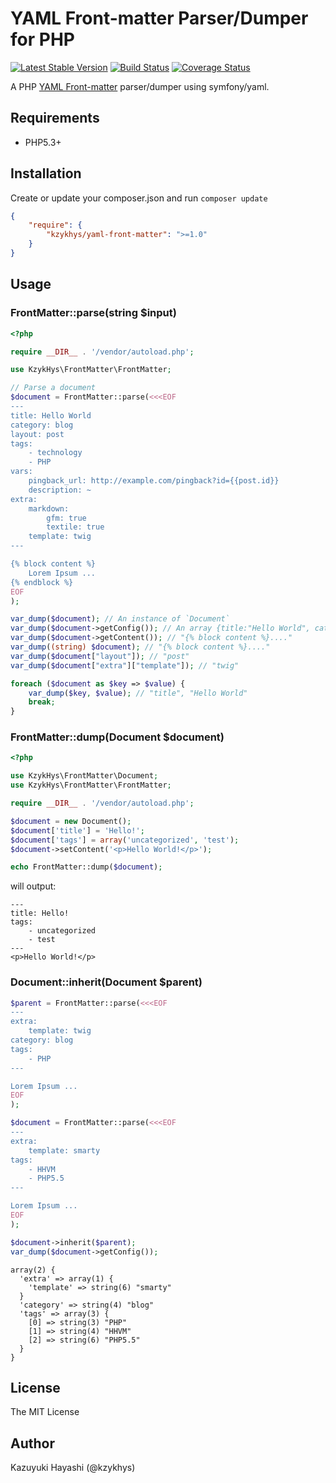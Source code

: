YAML Front-matter Parser/Dumper for PHP
=======================================

[![Latest Stable Version](https://poser.pugx.org/kzykhys/yaml-front-matter/v/stable.png)](https://packagist.org/packages/kzykhys/yaml-front-matter)
[![Build Status](https://travis-ci.org/kzykhys/YamlFrontMatter.png?branch=master)](https://travis-ci.org/kzykhys/YamlFrontMatter)
[![Coverage Status](https://coveralls.io/repos/kzykhys/YamlFrontMatter/badge.png)](https://coveralls.io/r/kzykhys/YamlFrontMatter)

A PHP [YAML Front-matter](http://jekyllrb.com/docs/frontmatter/) parser/dumper using symfony/yaml.

Requirements
------------

* PHP5.3+

Installation
------------

Create or update your composer.json and run `composer update`

``` json
{
    "require": {
        "kzykhys/yaml-front-matter": ">=1.0"
    }
}
```

Usage
-----

### FrontMatter::parse(string $input)

``` php
<?php

require __DIR__ . '/vendor/autoload.php';

use KzykHys\FrontMatter\FrontMatter;

// Parse a document
$document = FrontMatter::parse(<<<EOF
---
title: Hello World
category: blog
layout: post
tags:
    - technology
    - PHP
vars:
    pingback_url: http://example.com/pingback?id={{post.id}}
    description: ~
extra:
    markdown:
        gfm: true
        textile: true
    template: twig
---

{% block content %}
    Lorem Ipsum ...
{% endblock %}
EOF
);

var_dump($document); // An instance of `Document`
var_dump($document->getConfig()); // An array {title:"Hello World", category: "blog"....}
var_dump($document->getContent()); // "{% block content %}...."
var_dump((string) $document); // "{% block content %}...."
var_dump($document["layout"]); // "post"
var_dump($document["extra"]["template"]); // "twig"

foreach ($document as $key => $value) {
    var_dump($key, $value); // "title", "Hello World"
    break;
}
```

### FrontMatter::dump(Document $document)

``` php
<?php

use KzykHys\FrontMatter\Document;
use KzykHys\FrontMatter\FrontMatter;

require __DIR__ . '/vendor/autoload.php';

$document = new Document();
$document['title'] = 'Hello!';
$document['tags'] = array('uncategorized', 'test');
$document->setContent('<p>Hello World!</p>');

echo FrontMatter::dump($document);
```

will output:

```
---
title: Hello!
tags:
    - uncategorized
    - test
---
<p>Hello World!</p>
```

### Document::inherit(Document $parent)

``` php
$parent = FrontMatter::parse(<<<EOF
---
extra:
    template: twig
category: blog
tags:
    - PHP
---

Lorem Ipsum ...
EOF
);

$document = FrontMatter::parse(<<<EOF
---
extra:
    template: smarty
tags:
    - HHVM
    - PHP5.5
---

Lorem Ipsum ...
EOF
);

$document->inherit($parent);
var_dump($document->getConfig());
```

```
array(2) {
  'extra' => array(1) {
    'template' => string(6) "smarty"
  }
  'category' => string(4) "blog"
  'tags' => array(3) {
    [0] => string(3) "PHP"
    [1] => string(4) "HHVM"
    [2] => string(6) "PHP5.5"
  }
}
```

License
-------

The MIT License

Author
------

Kazuyuki Hayashi (@kzykhys)